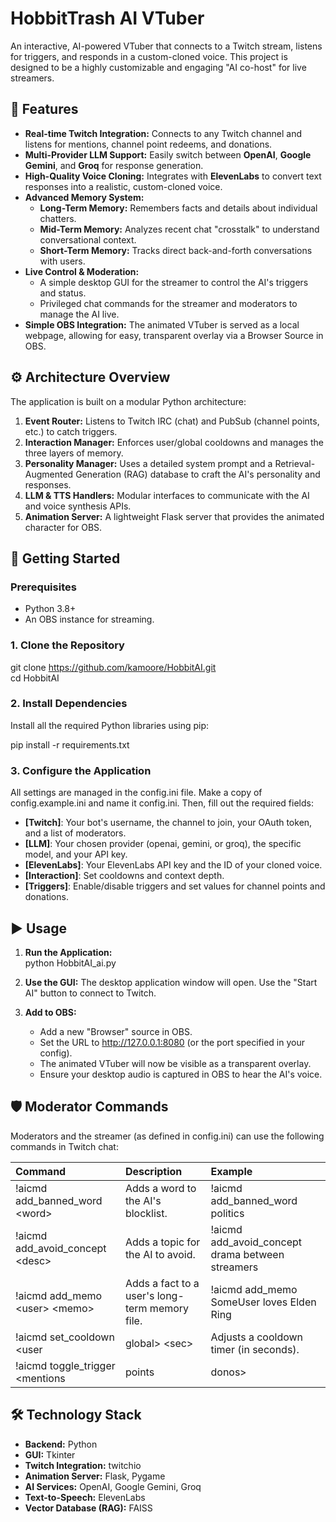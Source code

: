 # **HobbitTrash AI VTuber**

An interactive, AI-powered VTuber that connects to a Twitch stream, listens for triggers, and responds in a custom-cloned voice. This project is designed to be a highly customizable and engaging "AI co-host" for live streamers.

## **🌟 Features**

* **Real-time Twitch Integration:** Connects to any Twitch channel and listens for mentions, channel point redeems, and donations.  
* **Multi-Provider LLM Support:** Easily switch between **OpenAI**, **Google Gemini**, and **Groq** for response generation.  
* **High-Quality Voice Cloning:** Integrates with **ElevenLabs** to convert text responses into a realistic, custom-cloned voice.  
* **Advanced Memory System:**  
  * **Long-Term Memory:** Remembers facts and details about individual chatters.  
  * **Mid-Term Memory:** Analyzes recent chat "crosstalk" to understand conversational context.  
  * **Short-Term Memory:** Tracks direct back-and-forth conversations with users.  
* **Live Control & Moderation:**  
  * A simple desktop GUI for the streamer to control the AI's triggers and status.  
  * Privileged chat commands for the streamer and moderators to manage the AI live.  
* **Simple OBS Integration:** The animated VTuber is served as a local webpage, allowing for easy, transparent overlay via a Browser Source in OBS.

## **⚙️ Architecture Overview**

The application is built on a modular Python architecture:

1. **Event Router:** Listens to Twitch IRC (chat) and PubSub (channel points, etc.) to catch triggers.  
2. **Interaction Manager:** Enforces user/global cooldowns and manages the three layers of memory.  
3. **Personality Manager:** Uses a detailed system prompt and a Retrieval-Augmented Generation (RAG) database to craft the AI's personality and responses.  
4. **LLM & TTS Handlers:** Modular interfaces to communicate with the AI and voice synthesis APIs.  
5. **Animation Server:** A lightweight Flask server that provides the animated character for OBS.

## **🚀 Getting Started**

### **Prerequisites**

* Python 3.8+  
* An OBS instance for streaming.

### **1\. Clone the Repository**

git clone https://github.com/kamoore/HobbitAI.git  
cd HobbitAI

### **2\. Install Dependencies**

Install all the required Python libraries using pip:

pip install \-r requirements.txt

### **3\. Configure the Application**

All settings are managed in the config.ini file. Make a copy of config.example.ini and name it config.ini. Then, fill out the required fields:

* **\[Twitch\]**: Your bot's username, the channel to join, your OAuth token, and a list of moderators.  
* **\[LLM\]**: Your chosen provider (openai, gemini, or groq), the specific model, and your API key.  
* **\[ElevenLabs\]**: Your ElevenLabs API key and the ID of your cloned voice.  
* **\[Interaction\]**: Set cooldowns and context depth.  
* **\[Triggers\]**: Enable/disable triggers and set values for channel points and donations.

## **▶️ Usage**

1. **Run the Application:**  
   python HobbitAI\_ai.py

2. **Use the GUI:** The desktop application window will open. Use the "Start AI" button to connect to Twitch.  
3. **Add to OBS:**  
   * Add a new "Browser" source in OBS.  
   * Set the URL to http://127.0.0.1:8080 (or the port specified in your config).  
   * The animated VTuber will now be visible as a transparent overlay.  
   * Ensure your desktop audio is captured in OBS to hear the AI's voice.

## **🛡️ Moderator Commands**

Moderators and the streamer (as defined in config.ini) can use the following commands in Twitch chat:

| Command | Description | Example |
| :---- | :---- | :---- |
| \!aicmd add\_banned\_word \<word\> | Adds a word to the AI's blocklist. | \!aicmd add\_banned\_word politics |
| \!aicmd add\_avoid\_concept \<desc\> | Adds a topic for the AI to avoid. | \!aicmd add\_avoid\_concept drama between streamers |
| \!aicmd add\_memo \<user\> \<memo\> | Adds a fact to a user's long-term memory file. | \!aicmd add\_memo SomeUser loves Elden Ring |
| \!aicmd set\_cooldown \<user|global\> \<sec\> | Adjusts a cooldown timer (in seconds). | \!aicmd set\_cooldown global 15 |
| \!aicmd toggle\_trigger \<mentions|points|donos\> | Toggles a response trigger on or off. | \!aicmd toggle\_trigger mentions |

## **🛠️ Technology Stack**

* **Backend:** Python  
* **GUI:** Tkinter  
* **Twitch Integration:** twitchio  
* **Animation Server:** Flask, Pygame  
* **AI Services:** OpenAI, Google Gemini, Groq  
* **Text-to-Speech:** ElevenLabs  
* **Vector Database (RAG):** FAISS
